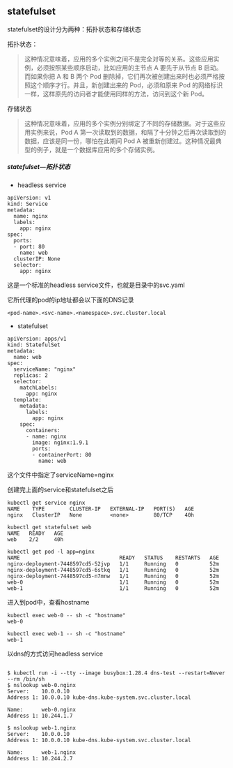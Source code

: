 ## statefulset

statefulset的设计分为两种：拓扑状态和存储状态

拓扑状态：

> 这种情况意味着，应用的多个实例之间不是完全对等的关系。这些应用实例，必须按照某些顺序启动，比如应用的主节点 A 要先于从节点 B 启动。而如果你把 A 和 B 两个 Pod 删除掉，它们再次被创建出来时也必须严格按照这个顺序才行。并且，新创建出来的 Pod，必须和原来 Pod 的网络标识一样，这样原先的访问者才能使用同样的方法，访问到这个新 Pod。

存储状态

> 这种情况意味着，应用的多个实例分别绑定了不同的存储数据。对于这些应用实例来说，Pod A 第一次读取到的数据，和隔了十分钟之后再次读取到的数据，应该是同一份，哪怕在此期间 Pod A 被重新创建过。这种情况最典型的例子，就是一个数据库应用的多个存储实例。

##### statefulset—拓扑状态

- headless service

```
apiVersion: v1
kind: Service
metadata:
  name: nginx
  labels:
    app: nginx
spec:
  ports:
  - port: 80
    name: web
  clusterIP: None
  selector:
    app: nginx
```

这是一个标准的headless service文件，也就是目录中的svc.yaml

它所代理的pod的ip地址都会以下面的DNS记录

```
<pod-name>.<svc-name>.<namespace>.svc.cluster.local
```

- statefulset

```
apiVersion: apps/v1
kind: StatefulSet
metadata:
  name: web
spec:
  serviceName: "nginx"
  replicas: 2
  selector:
    matchLabels:
      app: nginx
  template:
    metadata:
      labels:
        app: nginx
    spec:
      containers:
      - name: nginx
        image: nginx:1.9.1
        ports:
        - containerPort: 80
          name: web
```

这个文件中指定了serviceName=nginx

创建完上面的service和statefulset之后

```
kubectl get service nginx
NAME    TYPE        CLUSTER-IP   EXTERNAL-IP   PORT(S)   AGE
nginx   ClusterIP   None         <none>        80/TCP    40h
```

```
kubectl get statefulset web
NAME   READY   AGE
web    2/2     40h
```

```
kubectl get pod -l app=nginx
NAME                                READY   STATUS    RESTARTS   AGE
nginx-deployment-7448597cd5-52jvp   1/1     Running   0          52m
nginx-deployment-7448597cd5-6stkq   1/1     Running   0          52m
nginx-deployment-7448597cd5-n7mnw   1/1     Running   0          52m
web-0                               1/1     Running   0          52m
web-1                               1/1     Running   0          52m
```

进入到pod中，查看hostname

```
kubectl exec web-0 -- sh -c "hostname"
web-0
```

```
kubectl exec web-1 -- sh -c "hostname"
web-1
```

以dns的方式访问headless service

```

$ kubectl run -i --tty --image busybox:1.28.4 dns-test --restart=Never --rm /bin/sh
$ nslookup web-0.nginx
Server:    10.0.0.10
Address 1: 10.0.0.10 kube-dns.kube-system.svc.cluster.local

Name:      web-0.nginx
Address 1: 10.244.1.7

$ nslookup web-1.nginx
Server:    10.0.0.10
Address 1: 10.0.0.10 kube-dns.kube-system.svc.cluster.local

Name:      web-1.nginx
Address 1: 10.244.2.7
```

